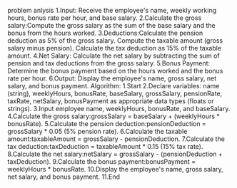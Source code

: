 problem anlysis 1.Input: Receive the employee's name, weekly working hours, bonus rate per hour, and base salary. 2.Calculate the gross salary:Compute the gross salary as the sum of the base salary and the bonus from the hours worked. 3.Deductions:Calculate the pension deduction as 5% of the gross salary. Compute the taxable amount (gross salary minus pension). Calculate the tax deduction as 15% of the taxable amount. 4.Net Salary: Calculate the net salary by subtracting the sum of pension and tax deductions from the gross salary. 5.Bonus Payment: Determine the bonus payment based on the hours worked and the bonus rate per hour. 6.Output: Display the employee's name, gross salary, net salary, and bonus payment. Algorithm: 1.Start 2.Declare variables: name (string), weeklyHours, bonusRate, baseSalary, grossSalary, pensionRate, taxRate, netSalary, bonusPayment as appropriate data types (floats or strings). 3.Input employee name, weeklyHours, bonusRate, and baseSalary. 4.Calculate the gross salary:grossSalary = baseSalary + (weeklyHours * bonusRate). 5.Calculate the pension deduction:pensionDeduction = grossSalary * 0.05 (5% pension rate). 6.Calculate the taxable amount:taxableAmount = grossSalary - pensionDeduction. 7.Calculate the tax deduction:taxDeduction = taxableAmount * 0.15 (15% tax rate). 8.Calculate the net salary:netSalary = grossSalary - (pensionDeduction + taxDeduction). 9.Calculate the bonus payment:bonusPayment = weeklyHours * bonusRate. 10.Display the employee's name, gross salary, net salary, and bonus payment. 11.End


